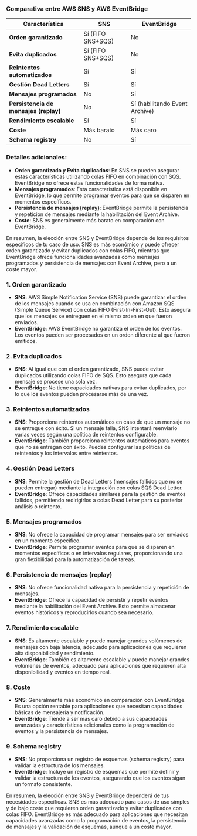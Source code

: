 ### Comparativa entre AWS SNS y AWS EventBridge

| Característica                      | SNS                                  | EventBridge                         |
|-------------------------------------|--------------------------------------|-------------------------------------|
| **Orden garantizado**               | Sí (FIFO SNS+SQS)                    | No                                  |
| **Evita duplicados**                | Sí (FIFO SNS+SQS)                    | No                                  |
| **Reintentos automatizados**        | Sí                                   | Sí                                  |
| **Gestión Dead Letters**            | Sí                                   | Sí                                  |
| **Mensajes programados**            | No                                   | Sí                                  |
| **Persistencia de mensajes (replay)**| No                                   | Sí (habilitando Event Archive)      |
| **Rendimiento escalable**           | Sí                                   | Sí                                  |
| **Coste**                           | Más barato                           | Más caro                            |
| **Schema registry**                 | No                                   | Sí                                  |

### Detalles adicionales:
- **Orden garantizado y Evita duplicados**: En SNS se pueden asegurar estas características utilizando colas FIFO en combinación con SQS. EventBridge no ofrece estas funcionalidades de forma nativa.
- **Mensajes programados**: Esta característica está disponible en EventBridge, lo que permite programar eventos para que se disparen en momentos específicos.
- **Persistencia de mensajes (replay)**: EventBridge permite la persistencia y repetición de mensajes mediante la habilitación del Event Archive.
- **Coste**: SNS es generalmente más barato en comparación con EventBridge.

En resumen, la elección entre SNS y EventBridge depende de los requisitos específicos de tu caso de uso. SNS es más económico y puede ofrecer orden garantizado y evitar duplicados con colas FIFO, mientras que EventBridge ofrece funcionalidades avanzadas como mensajes programados y persistencia de mensajes con Event Archive, pero a un coste mayor.


### 1. Orden garantizado
- **SNS**: AWS Simple Notification Service (SNS) puede garantizar el orden de los mensajes cuando se usa en combinación con Amazon SQS (Simple Queue Service) con colas FIFO (First-In-First-Out). Esto asegura que los mensajes se entreguen en el mismo orden en que fueron enviados.
- **EventBridge**: AWS EventBridge no garantiza el orden de los eventos. Los eventos pueden ser procesados en un orden diferente al que fueron emitidos.

### 2. Evita duplicados
- **SNS**: Al igual que con el orden garantizado, SNS puede evitar duplicados utilizando colas FIFO de SQS. Esto asegura que cada mensaje se procese una sola vez.
- **EventBridge**: No tiene capacidades nativas para evitar duplicados, por lo que los eventos pueden procesarse más de una vez.

### 3. Reintentos automatizados
- **SNS**: Proporciona reintentos automáticos en caso de que un mensaje no se entregue con éxito. Si un mensaje falla, SNS intentará reenviarlo varias veces según una política de reintentos configurable.
- **EventBridge**: También proporciona reintentos automáticos para eventos que no se entregan con éxito. Puedes configurar las políticas de reintentos y los intervalos entre reintentos.

### 4. Gestión Dead Letters
- **SNS**: Permite la gestión de Dead Letters (mensajes fallidos que no se pueden entregar) mediante la integración con colas SQS Dead Letter.
- **EventBridge**: Ofrece capacidades similares para la gestión de eventos fallidos, permitiendo redirigirlos a colas Dead Letter para su posterior análisis o reintento.

### 5. Mensajes programados
- **SNS**: No ofrece la capacidad de programar mensajes para ser enviados en un momento específico.
- **EventBridge**: Permite programar eventos para que se disparen en momentos específicos o en intervalos regulares, proporcionando una gran flexibilidad para la automatización de tareas.

### 6. Persistencia de mensajes (replay)
- **SNS**: No ofrece funcionalidad nativa para la persistencia y repetición de mensajes.
- **EventBridge**: Ofrece la capacidad de persistir y repetir eventos mediante la habilitación del Event Archive. Esto permite almacenar eventos históricos y reproducirlos cuando sea necesario.

### 7. Rendimiento escalable
- **SNS**: Es altamente escalable y puede manejar grandes volúmenes de mensajes con baja latencia, adecuado para aplicaciones que requieren alta disponibilidad y rendimiento.
- **EventBridge**: También es altamente escalable y puede manejar grandes volúmenes de eventos, adecuado para aplicaciones que requieren alta disponibilidad y eventos en tiempo real.

### 8. Coste
- **SNS**: Generalmente más económico en comparación con EventBridge. Es una opción rentable para aplicaciones que necesitan capacidades básicas de mensajería y notificación.
- **EventBridge**: Tiende a ser más caro debido a sus capacidades avanzadas y características adicionales como la programación de eventos y la persistencia de mensajes.

### 9. Schema registry
- **SNS**: No proporciona un registro de esquemas (schema registry) para validar la estructura de los mensajes.
- **EventBridge**: Incluye un registro de esquemas que permite definir y validar la estructura de los eventos, asegurando que los eventos sigan un formato consistente.

En resumen, la elección entre SNS y EventBridge dependerá de tus necesidades específicas. 
SNS es más adecuado para casos de uso simples y de bajo coste que requieren orden garantizado y evitar duplicados con colas FIFO. EventBridge es más adecuado para aplicaciones que necesitan capacidades avanzadas como la programación de eventos, la persistencia de mensajes y la validación de esquemas, aunque a un coste mayor.